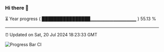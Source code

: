 ### Hi there 👋

⏳ Year progress { ████████████████▁▁▁▁▁▁▁▁▁▁▁▁▁▁ } 55.13 %

---

⏰ Updated on Sat, 20 Jul 2024 18:23:33 GMT

![Progress Bar CI](https://github.com/liununu/liununu/workflows/Progress%20Bar%20CI/badge.svg)
